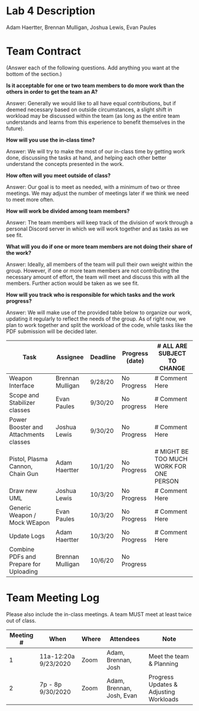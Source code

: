 # Lab 4 Description

Adam Haertter, Brennan Mulligan, Joshua Lewis, Evan Paules

# Team Contract

(Answer each of the following questions. Add anything you want at the bottom of
the section.)

**Is it acceptable for one or two team members to do more work than the others
in order to get the team an A?**

Answer: Generally we would like to all have equal contributions, but if deemed 
necessary based on outside circumstances, a slight shift in workload may be 
discussed within the team (as long as the entire team understands and learns 
from this experience to benefit themselves in the future).

**How will you use the in-class time?**

Answer: We will try to make the most of our in-class time by getting work done,
discussing the tasks at hand, and helping each other better understand the 
concepts presented in the work.

**How often will you meet outside of class?**

Answer: Our goal is to meet as needed, with a minimum of two or three meetings.
We may adjust the number of meetings later if we think we need to meet more often.

**How will work be divided among team members?**

Answer: The team members will keep track of the division of work through a 
personal Discord server in which we will work together and as tasks as we see fit.

**What will you do if one or more team members are not doing their share of the work?**

Answer: Ideally, all members of the team will pull their own weight within the group.
However, if one or more team members are not contributing the necessary amount of effort, the
team will meet and discuss this with all the members. Further action would be taken as we see fit.

**How will you track who is responsible for which tasks and the work progress?**

Answer: We will make use of the provided table below to organize our work, updating it
regularly to reflect the needs of the group. As of right now, we plan to work together and
split the workload of the code, while tasks like the PDF submission will be decided later.

| Task | Assignee | Deadline | Progress (date) | # ALL ARE SUBJECT TO CHANGE |
|---|---|---|---|---|
| Weapon Interface | Brennan Mulligan | 9/28/20 | No Progress | # Comment Here |
| Scope and Stabilizer classes | Evan Paules | 9/30/20 | No progress | # Comment Here |
| Power Booster and Attachments classes | Joshua Lewis | 9/30/20 | No Progress | # Comment Here |
| Pistol, Plasma Cannon, Chain Gun | Adam Haertter | 10/1/20 | No Progress | # MIGHT BE TOO MUCH WORK FOR ONE PERSON |
| Draw new UML | Joshua Lewis | 10/3/20 | No Progress | # Comment Here |
| Generic Weapon / Mock WEapon | Evan Paules | 10/3/20 | No Progress | # Comment Here |
| Update Logs | Adam Haertter | 10/3/20 | No Progress | # Comment Here |
| Combine PDFs and Prepare for Uploading | Brennan Mulligan | 10/6/20 | No Progress |  |

 
# Team Meeting Log

Please also include the in-class meetings. A team MUST meet at least twice out
of class.

| Meeting # | When | Where | Attendees | Note |
|---|---|---|---|---|
| 1 | 11a-12:20a 9/23/2020 | Zoom | Adam, Brennan, Josh | Meet the team & Planning |
| 2 | 7p - 8p 9/30/2020 | Zoom | Adam, Brennan, Josh, Evan | Progress Updates & Adjusting Workloads |
